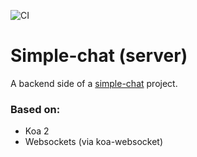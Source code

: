 ![CI](https://github.com/solarlime/simple-chat-server/workflows/CI/badge.svg?branch=master)

# Simple-chat (server)
A backend side of a [simple-chat](https://github.com/solarlime/simple-chat) project.

### Based on:
- Koa 2
- Websockets (via koa-websocket)

